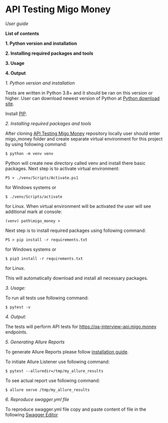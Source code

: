 # API Testing Migo Money
_User guide_


**List of contents**

**1. Python version and installation**

**2. Installing required packages and tools**

**3. Usage**

**4. Output**


_1. Python version and installation_

Tests are written in Python 3.8+ and it should be ran on this version or higher.
User can download newest version of Python at [Python download site](https://www.python.org/downloads/).

Install [PIP](https://pypi.org/project/pip/).

_2. Installing required packages and tools_

After cloning [API Testing Migo Money](https://github.com/PyShaman/migo_money.git) repository locally user should enter
migo_money folder and create separate virtual environment for this project by using following command:
```
$ python -m venv venv
```
Python will create new directory called venv and install there basic packages. Next step is to activate virtual environment:
```
PS > ./venv/Scripts/Activate.ps1
```
for Windows systems or
```
$ ./venv/Scripts/activate
```
for Linux.
When virtual environment will be activated the user will see additional mark at console:
```
(venv) path\migo_money >
```
Next step is to install required packages using following command:
```
PS > pip install -r requirements.txt
```
for Windows systems or
```
$ pip3 install -r requirements.txt
```
for Linux.

This will automatically download and install all necessary packages.

_3. Usage:_

To run all tests use following command:
```
$ pytest -v
```

_4. Output:_

The tests will perform API tests for https://qa-interview-api.migo.money endpoints.

_5. Generating Allure Reports_

To generate Allure Reports please follow [installation guide](https://docs.qameta.io/allure/#_installing_a_commandline).

To initiate Allure Listener use following command:
```
$ pytest --alluredir=/tmp/my_allure_results
```
To see actual report use following command:
```
$ allure serve /tmp/my_allure_results
```

_6. Reproduce swagger.yml file_

To reproduce swagger.yml file copy and paste content of file in the following [Swagger Editor](https://editor.swagger.io/)